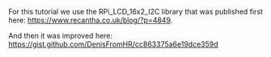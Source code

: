 For this tutorial we use the RPi_LCD_16x2_I2C library that was published first here: https://www.recantha.co.uk/blog/?p=4849.

And then it was improved here: https://gist.github.com/DenisFromHR/cc863375a6e19dce359d